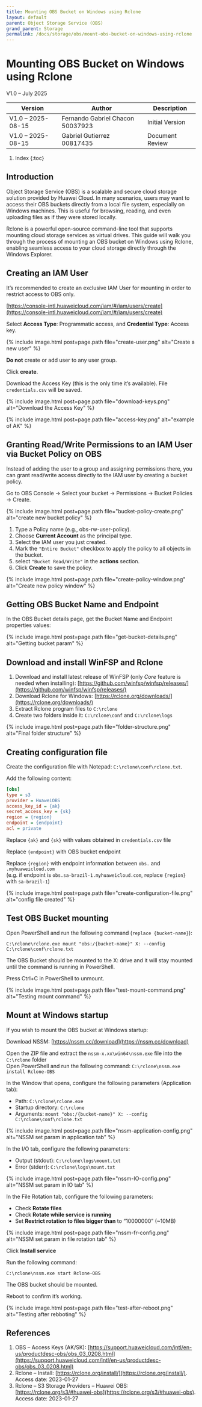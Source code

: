 ```yaml
---
title: Mounting OBS Bucket on Windows using Rclone
layout: default
parent: Object Storage Service (OBS)
grand_parent: Storage
permalink: /docs/storage/obs/mount-obs-bucket-on-windows-using-rclone
---
```


# Mounting OBS Bucket on Windows using Rclone

V1.0 – July 2025

| **Version**       | **Author**                          | **Description**      |
| ----------------- | ----------------------------------- | -------------------- |
| V1.0 – 2025-08-15 | Fernando Gabriel Chacon  50037923   | Initial Version      |
| V1.0 – 2025-08-15 | Gabriel Gutierrez  00817435         | Document Review      |

1. Index
{:toc}

## Introduction

Object Storage Service (OBS) is a scalable and secure cloud storage solution provided by Huawei Cloud. 
In many scenarios, users may want to access their OBS buckets directly from a local file system, especially on Windows machines. This is useful for browsing, reading, and even uploading files as if they were stored locally.

Rclone is a powerful open-source command-line tool that supports mounting cloud storage services as virtual drives. 
This guide will walk you through the process of mounting an OBS bucket on Windows using Rclone, enabling seamless access to your cloud storage directly through the Windows Explorer.

## Creating an IAM User 

It’s recommended to create an exclusive IAM User for mounting in order to restrict access to OBS only.

[https://console-intl.huaweicloud.com/iam/#/iam/users/create](https://console-intl.huaweicloud.com/iam/#/iam/users/create)

Select **Access Type**: Programmatic access, and **Credential Type**: Access key.

{% include image.html post=page.path file="create-user.png" alt="Create a new user" %}

**Do not** create or add user to any user group. 

Click **create**.

Download the Access Key (this is the only time it’s available). File `credentials.csv` will be saved.

{% include image.html post=page.path file="download-keys.png" alt="Download the Access Key" %}

{% include image.html post=page.path file="access-key.png" alt="example of AK" %}

## Granting Read/Write Permissions to an IAM User via Bucket Policy on OBS

Instead of adding the user to a group and assigning permissions there, you can grant read/write access directly to the IAM user by creating a bucket policy.

Go to OBS Console → Select your bucket → Permissions → Bucket Policies → Create.

{% include image.html post=page.path file="bucket-policy-create.png" alt="create new bucket policy" %}

1. Type a Policy name (e.g., obs-rw-user-policy).
2. Choose **Current Account** as the principal type.
3. Select the IAM user you just created.
4. Mark the `"Entire Bucket"` checkbox to apply the policy to all objects in the bucket.
5. select `"Bucket Read/Write"` in the **actions** section.
6. Click **Create** to save the policy.

{% include image.html post=page.path file="create-policy-window.png" alt="Create new policy window" %}

## Getting OBS Bucket Name and Endpoint

In the OBS Bucket details page, get the Bucket Name and Endpoint properties values:

{% include image.html post=page.path file="get-bucket-details.png" alt="Getting bucket param" %}

## Download and install WinFSP and Rclone

1. Download and install latest release of WinFSP (only *Core* feature is needed when installing):
[https://github.com/winfsp/winfsp/releases/](https://github.com/winfsp/winfsp/releases/)
2. Download Rclone for Windows: [https://rclone.org/downloads/](https://rclone.org/downloads/)
3. Extract Rclone program files to `C:\rclone`
4. Create two folders inside it: `C:\rclone\conf` and `C:\rclone\logs`

{% include image.html post=page.path file="folder-structure.png" alt="Final folder structure" %}

## Creating configuration file

Create the configuration file with Notepad: `C:\rclone\conf\rclone.txt`.

Add the following content:

```ini
[obs]
type = s3
provider = HuaweiOBS
access_key_id = {ak}
secret_access_key = {sk}
region = {region}
endpoint = {endpoint}
acl = private
```

Replace `{ak}` and `{sk}` with values obtained in `credentials.csv` file

Replace `{endpoint}` with OBS bucket endpoint

Replace `{region}` with endpoint information between `obs.` and `.myhuaweicloud.com` <br>
(e.g. if endpoint is `obs.sa-brazil-1.myhuaweicloud.com`, replace `{region}` with `sa-brazil-1`)

{% include image.html post=page.path file="create-configuration-file.png" alt="config file created" %}

## Test OBS Bucket mounting

Open PowerShell and run the following command (`replace {bucket-name}`):

```shell
C:\rclone\rclone.exe mount "obs:/{bucket-name}" X: --config C:\rclone\conf\rclone.txt
```

The OBS Bucket should be mounted to the X: drive and it will stay mounted until the command is running in PowerShell.

Press Ctrl+C in PowerShell to unmount.

{% include image.html post=page.path file="test-mount-command.png" alt="Testing mount command" %}

## Mount at Windows startup

If you wish to mount the OBS bucket at Windows startup:

Download NSSM: [https://nssm.cc/download](https://nssm.cc/download)

Open the ZIP file and extract the `nssm-x.xx\win64\nssm.exe` file into the `C:\rclone` folder <br>
Open PowerShell and run the following command: `C:\rclone\nssm.exe install Rclone-OBS` <br>

In the Window that opens, configure the following parameters (Application tab):

- Path: `C:\rclone\rclone.exe`
- Startup directory: `C:\rclone`
- Arguments: `mount "obs:/{bucket-name}" X: --config C:\rclone\conf\rclone.txt`

{% include image.html post=page.path file="nssm-application-config.png" alt="NSSM set  param in application tab" %} 

In the I/O tab, configure the following parameters:

- Output (stdout): `C:\rclone\logs\mount.txt`
- Error (stderr): `C:\rclone\logs\mount.txt`

{% include image.html post=page.path file="nssm-IO-config.png" alt="NSSM set  param in IO tab" %} 
    
In the File Rotation tab, configure the following parameters:

- Check **Rotate files**
- Check **Rotate while service is running**
- Set **Restrict rotation to files bigger than** to “10000000” (~10MB)

{% include image.html post=page.path file="nssm-fr-config.png" alt="NSSM set  param in file rotation tab" %} 

Click **Install service**

Run the following command:
```shell
C:\rclone\nssm.exe start Rclone-OBS
```
The OBS bucket should be mounted.

Reboot to confirm it’s working.
    
{% include image.html post=page.path file="test-after-reboot.png" alt="Testing after rebboting" %}

## References
1. OBS – Access Keys (AK/SK): [https://support.huaweicloud.com/intl/en-us/productdesc-obs/obs_03_0208.html](https://support.huaweicloud.com/intl/en-us/productdesc-obs/obs_03_0208.html)
2. Rclone – Install: [https://rclone.org/install/](https://rclone.org/install/). Access date: 2023-01-27
3. Rclone – S3 Storage Providers – Huawei OBS: [https://rclone.org/s3/#huawei-obs](https://rclone.org/s3/#huawei-obs). Access date: 2023-01-27


